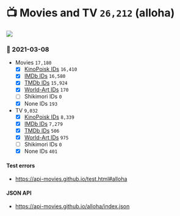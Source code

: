 # :tv: Movies and TV `26,212` (alloha)

<a href="https://API-Movies.github.io"><img src="https://API-Movies.github.io/banner.png?cache"></a>

### :date: 2021-03-08
- Movies `17,180`
  - [x] <a href="https://API-Movies.github.io/alloha/movie_kinopoisk_ids.json">KinoPoisk IDs</a> `16,410`
  - [x] <a href="https://API-Movies.github.io/alloha/movie_imdb_ids.json">IMDb IDs</a> `16,580`
  - [x] <a href="https://API-Movies.github.io/alloha/movie_tmdb_ids.json">TMDb IDs</a> `15,924`
  - [x] <a href="https://API-Movies.github.io/alloha/movie_world_art_ids.json">World-Art IDs</a> `170`
  - [ ] Shikimori IDs `0`
  - [x] None IDs `193`
- TV `9,032`
  - [x] <a href="https://API-Movies.github.io/alloha/tv_kinopoisk_ids.json">KinoPoisk IDs</a> `8,339`
  - [x] <a href="https://API-Movies.github.io/alloha/tv_imdb_ids.json">IMDb IDs</a> `7,279`
  - [x] <a href="https://API-Movies.github.io/alloha/tv_tmdb_ids.json">TMDb IDs</a> `506`
  - [x] <a href="https://API-Movies.github.io/alloha/tv_world_art_ids.json">World-Art IDs</a> `975`
  - [ ] Shikimori IDs `0`
  - [x] None IDs `401`
#### Test errors
- <a href='https://api-movies.github.io/test.html#alloha'>https://api-movies.github.io/test.html#alloha</a>
#### JSON API
- <a href='https://api-movies.github.io/alloha/index.json'>https://api-movies.github.io/alloha/index.json</a>
